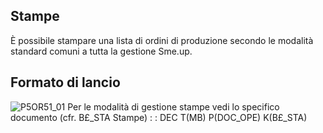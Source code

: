 ## Stampe
È possibile stampare una lista di ordini di produzione secondo le modalità standard comuni a tutta la gestione Sme.up.
## Formato di lancio
![P5OR51_01](http://localhost:3000/immagini/MBDOC_OGG-P_P5OR51/P5OR51_01.png)
Per le modalità di gestione stampe vedi lo specifico documento (cfr. B£_STA Stampe)
 :  : DEC T(MB) P(DOC_OPE) K(B£_STA)
